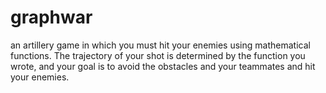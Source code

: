 # graphwar
an artillery game in which you must hit your enemies using mathematical functions. The trajectory of your shot is determined by the function you wrote, and your goal is to avoid the obstacles and your teammates and hit your enemies.

